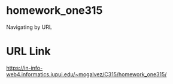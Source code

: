 # homework_one315

Navigating by URL

# URL Link

https://in-info-web4.informatics.iupui.edu/~mogalvez/C315/homework_one315/
